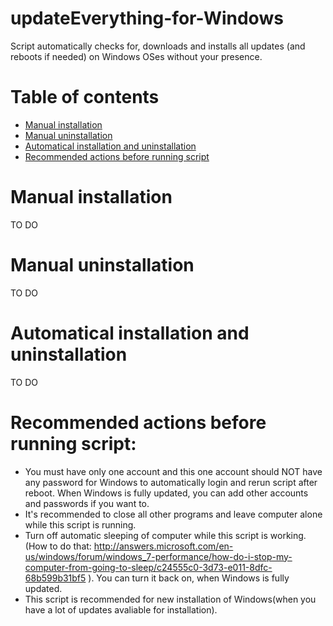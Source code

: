 # updateEverything-for-Windows
Script automatically checks for, downloads and installs all updates (and reboots if needed) on Windows OSes without your presence.
# Table of contents
- [Manual installation](https://github.com/kv1dr/updateEverything-for-Windows/blob/master/README.md#manual-installation)
- [Manual uninstallation](https://github.com/kv1dr/updateEverything-for-Windows/blob/master/README.md#manual-uninstallation)
- [Automatical installation and uninstallation](https://github.com/kv1dr/updateEverything-for-Windows/blob/master/README.md#automatical-installation-and-uninstallation)
- [Recommended actions before running script](https://github.com/kv1dr/updateEverything-for-Windows/blob/master/README.md#recommended-actions-before-running-script)
# Manual installation
TO DO
# Manual uninstallation
TO DO
# Automatical installation and uninstallation
TO DO
# Recommended actions before running script:
- You must have only one account and this one account should NOT have any password for Windows to automatically login and rerun script after reboot. When Windows is fully updated, you can add other accounts and passwords if you want to.
- It's recommended to close all other programs and leave computer alone while this script is running.
- Turn off automatic sleeping of computer while this script is working. (How to do that: http://answers.microsoft.com/en-us/windows/forum/windows_7-performance/how-do-i-stop-my-computer-from-going-to-sleep/c24555c0-3d73-e011-8dfc-68b599b31bf5 ). You can turn it back on, when Windows is fully updated.
- This script is recommended for new installation of Windows(when you have a lot of updates avaliable for installation).
